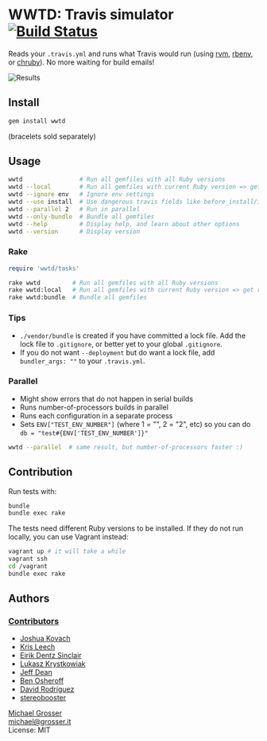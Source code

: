 # WWTD: Travis simulator [![Build Status](https://travis-ci.org/grosser/wwtd.svg?branch=master)](https://travis-ci.org/grosser/wwtd)

Reads your `.travis.yml` and runs what Travis would run (using [rvm], [rbenv], or [chruby]).  No more waiting for build emails!

![Results](assets/results.png?raw=true)

[rvm]: https://github.com/rvm/rvm
[rbenv]: https://github.com/rbenv/rbenv
[chruby]: https://github.com/postmodern/chruby


## Install

```bash
gem install wwtd
```

(bracelets sold separately)


## Usage

```bash
wwtd                # Run all gemfiles with all Ruby versions
wwtd --local        # Run all gemfiles with current Ruby version => get rid of Appraisal gem!
wwtd --ignore env   # Ignore env settings
wwtd --use install  # Use dangerous travis fields like before_install/install/before_script/...
wwtd --parallel 2   # Run in parallel
wwtd --only-bundle  # Bundle all gemfiles
wwtd --help         # Display help, and learn about other options
wwtd --version      # Display version
```

### Rake

```ruby
require 'wwtd/tasks'
```

```bash
rake wwtd         # Run all gemfiles with all Ruby versions
rake wwtd:local   # Run all gemfiles with current Ruby version => get rid of Appraisal gem!
rake wwtd:bundle  # Bundle all gemfiles
```

### Tips

- `./vendor/bundle` is created if you have committed a lock file.  Add the lock file to `.gitignore`, or better yet to your global `.gitignore`.
- If you do not want `--deployment` but do want a lock file, add `bundler_args: ""` to your `.travis.yml`.

### Parallel

- Might show errors that do not happen in serial builds
- Runs number-of-processors builds in parallel
- Runs each configuration in a separate process
- Sets `ENV["TEST_ENV_NUMBER"]` (where 1 = "", 2 = "2", etc) so you can do `db = "test#{ENV['TEST_ENV_NUMBER']}"`

```bash
wwtd --parallel  # same result, but number-of-processors faster :)
```


## Contribution

Run tests with:

```bash
bundle
bundle exec rake
```

The tests need different Ruby versions to be installed.  If they do not run locally, you can use Vagrant instead:

```bash
vagrant up # it will take a while
vagrant ssh
cd /vagrant
bundle exec rake
```


## Authors

### [Contributors](https://github.com/grosser/wwtd/contributors)

- [Joshua Kovach](https://github.com/shekibobo)
- [Kris Leech](https://github.com/krisleech)
- [Eirik Dentz Sinclair](https://github.com/edsinclair)
- [Lukasz Krystkowiak](https://github.com/lukkry)
- [Jeff Dean](https://github.com/zilkey)
- [Ben Osheroff](https://github.com/osheroff)
- [David Rodríguez](https://github.com/deivid-rodriguez)
- [stereobooster](https://github.com/stereobooster)

[Michael Grosser](http://grosser.it)<br/>
michael@grosser.it<br/>
License: MIT<br/>
